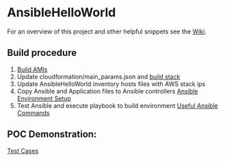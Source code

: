 # AnsibleHelloWorld
For an overview of this project and other helpful snippets see the [Wiki](https://github.com/Alex-Burgess/AnsibleHelloWorld/wiki).

## Build procedure
1. [Build AMIs](https://github.com/Alex-Burgess/AnsibleHelloWorld/wiki/AMICreation)
1. Update cloudformation/main_params.json and [build stack](https://github.com/Alex-Burgess/AnsibleHelloWorld/wiki/BuildStack)
1. Update AnsibleHelloWorld inventory hosts files with AWS stack ips
1. Copy Ansible and Application files to Ansible controllers [Ansible Environment Setup](https://github.com/Alex-Burgess/AnsibleHelloWorld/wiki/AnsibleEnvironmentSetup)
1. Test Ansible and execute playbook to build environment [Useful Ansible Commands](https://github.com/Alex-Burgess/AnsibleHelloWorld/wiki/UsefulAnsibleCommands)

## POC Demonstration:
[Test Cases](https://github.com/Alex-Burgess/AnsibleHelloWorld/wiki/PocTestCases)

